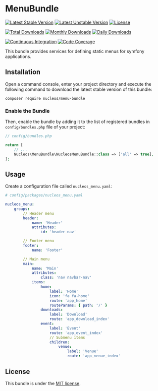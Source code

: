 MenuBundle
==========
[![Latest Stable Version](https://poser.pugx.org/nucleos/menu-bundle/v/stable)](https://packagist.org/packages/nucleos/menu-bundle)
[![Latest Unstable Version](https://poser.pugx.org/nucleos/menu-bundle/v/unstable)](https://packagist.org/packages/nucleos/menu-bundle)
[![License](https://poser.pugx.org/nucleos/menu-bundle/license)](LICENSE.md)

[![Total Downloads](https://poser.pugx.org/nucleos/menu-bundle/downloads)](https://packagist.org/packages/nucleos/menu-bundle)
[![Monthly Downloads](https://poser.pugx.org/nucleos/menu-bundle/d/monthly)](https://packagist.org/packages/nucleos/menu-bundle)
[![Daily Downloads](https://poser.pugx.org/nucleos/menu-bundle/d/daily)](https://packagist.org/packages/nucleos/menu-bundle)

[![Continuous Integration](https://github.com/nucleos/MenuBundle/workflows/Continuous%20Integration/badge.svg)](https://github.com/nucleos/MenuBundle/actions)
[![Code Coverage](https://codecov.io/gh/nucleos/MenuBundle/branch/master/graph/badge.svg)](https://codecov.io/gh/nucleos/MenuBundle)

This bundle provides services for defining static menus for symfony applications.

## Installation

Open a command console, enter your project directory and execute the following command to download the latest stable version of this bundle:

```
composer require nucleos/menu-bundle
```

### Enable the Bundle

Then, enable the bundle by adding it to the list of registered bundles in `config/bundles.php` file of your project:

```php
// config/bundles.php

return [
    // ...
    Nucleos\MenuBundle\NucleosMenuBundle::class => ['all' => true],
];
```

## Usage

Create a configuration file called `nucleos_menu.yaml`:

```yaml
# config/packages/nucleos_menu.yaml

nucleos_menu:
    groups:
        // Header menu
        header:
            name: 'Header'
            attributes:
                id: 'header-nav'

        // Footer menu
        footer:
            name: 'Footer'

        // Main menu
        main:
            name: 'Main'
            attributes:
                class: 'nav navbar-nav'
            items:
                home:
                    label: 'Home'
                    icon: 'fa fa-home'
                    route: 'app_home'
                    routeParams: { path: '/' }
                downloads:
                    label: 'Download'
                    route: 'app_download_index'
                event:
                    label: 'Event'
                    route: 'app_event_index'
                    // Submenu items
                    children:
                        venue:
                            label: 'Venue'
                            route: 'app_venue_index'
```

## License

This bundle is under the [MIT license](LICENSE.md).

